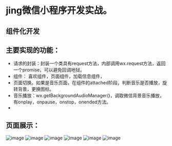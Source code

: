 # jing微信小程序开发实战。
## 组件化开发
## 主要实现的功能：
- 请求的封装：封装一个类具有request方法，内部调用wx.request方法，返回一个promise，可以避免回调地狱。
- 组件： 喜欢组件，页面组件，加载信息组件，
- 页面切换。如果是音乐页面，在组件的attached阶段，判断音乐是否播放，旋转背景，更换图标。
- 音乐播放：wx.getBackgroundAudioManager()，调取微信背景音乐播放，有onplay，onpause，onstop，onended方法。
- 
## 页面展示：
![image](https://github.com/hejh1995/project-img/blob/master/picture/1.png)
![image](https://github.com/hejh1995/project-img/blob/master/picture/2.png)
![image](https://github.com/hejh1995/project-img/blob/master/picture/3.png)
![image](https://github.com/hejh1995/project-img/blob/master/picture/4.jpg)
![image](https://github.com/hejh1995/project-img/blob/master/picture/5.png)
![image](https://github.com/hejh1995/project-img/blob/master/picture/6.jpg)

